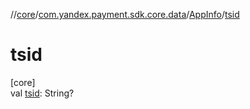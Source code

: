 //[core](../../../index.md)/[com.yandex.payment.sdk.core.data](../index.md)/[AppInfo](index.md)/[tsid](tsid.md)

# tsid

[core]\
val [tsid](tsid.md): String?
